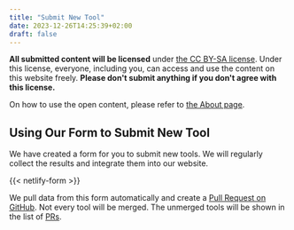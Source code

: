 ```yaml
---
title: "Submit New Tool"
date: 2023-12-26T14:25:39+02:00
draft: false
---
```



**All submitted content will be licensed** under [the CC BY-SA license](https://creativecommons.org/licenses/by-sa/4.0/). Under this license, everyone, including you, can access and use the content on this website freely. **Please don't submit anything if you don't agree with this license.**

On how to use the open content, please refer to [the About page](/about/).


## Using Our Form to Submit New Tool

We have created a form for you to submit new tools. We will regularly collect the results and integrate them into our website.

{{< netlify-form >}}

We pull data from this form automatically and create a [Pull Request on GitHub](https://github.com/emptymalei/frameworks/pulls). Not every tool will be merged. The unmerged tools will be shown in the list of [PRs](https://github.com/emptymalei/frameworks/pulls).
